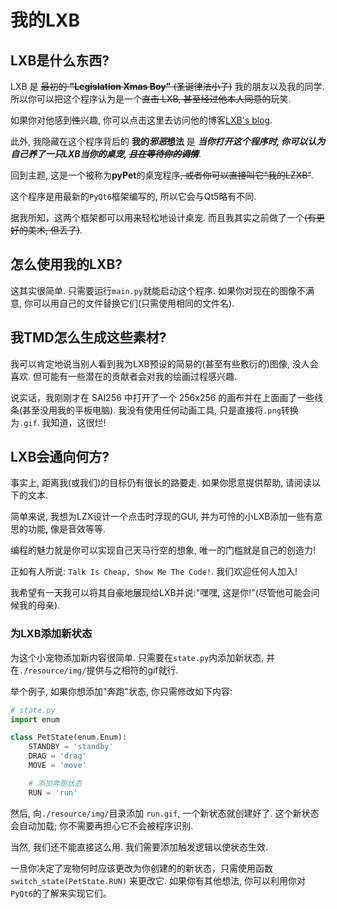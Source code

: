 # 我的LXB

## LXB是什么东西?

LXB 是 ~~最初的 **"Legislation Xmas Boy"** (圣诞律法小子)~~ 我的朋友以及我的同学. 所以你可以把这个程序认为是一个~~直击 LXB, 甚至经过他本人同意的~~玩笑.

如果你对他感到~~性~~兴趣, 你可以点击这里去访问他的博客[LXB's blog](chose-b-log.netlify.app).

此外, 我隐藏在这个程序背后的 **我的*邪恶*想法** 是 ***当你打开这个程序时, 你可以认为自己养了一只LXB当你的桌宠, ~~且在等待你的调情~~***.

回到主题, 这是一个被称为**pyPet**的桌宠程序~~, 或者你可以直接叫它"我的LZXB"~~.

这个程序是用最新的`PyQt6`框架编写的, 所以它会与Qt5略有不同.

据我所知，这两个框架都可以用来轻松地设计桌宠. 而且我其实之前做了一个~~(有更好的美术, 但丢了)~~.

## 怎么使用我的LXB?

这其实很简单. 只需要运行`main.py`就能启动这个程序. 如果你对现在的图像不满意, 你可以用自己的文件替换它们(只需使用相同的文件名).

## 我TMD怎么生成这些素材?

我可以肯定地说当别人看到我为LXB预设的简易的(甚至有些敷衍的)图像, 没人会喜欢. 但可能有一些潜在的贡献者会对我的绘画过程感兴趣.

说实话，我刚刚才在 SAI256 中打开了一个 256x256 的画布并在上面画了一些线条(甚至没用我的平板电脑). 我没有使用任何动画工具, 只是直接将`.png`转换为`.gif`. 我知道，这很烂!

## LXB会通向何方?

事实上, 距离我(或我们)的目标仍有很长的路要走. 如果你愿意提供帮助, 请阅读以下的文本.

简单来说, 我想为LZX设计一个点击时浮现的GUI, 并为可怜的小LXB添加一些有意思的功能, 像是音效等等.

编程的魅力就是你可以实现自己天马行空的想象, 唯一的门槛就是自己的创造力!

正如有人所说: `Talk Is Cheap, Show Me The Code!`. 我们欢迎任何人加入!

我希望有一天我可以将其自豪地展现给LXB并说:"嘿嘿, 这是你!"(尽管他可能会问候我的母亲).

### 为LXB添加新状态

为这个小宠物添加新内容很简单. 只需要在`state.py`内添加新状态, 并在`./resource/img/`提供与之相符的gif就行.

举个例子, 如果你想添加"奔跑"状态, 你只需修改如下内容:
```python
# state.py
import enum

class PetState(enum.Enum):
    STANDBY = 'standby'
    DRAG = 'drag'
    MOVE = 'move'

    # 添加奔跑状态
    RUN = 'run'
```
然后, 向`./resource/img/`目录添加 `run.gif`, 一个新状态就创建好了. 这个新状态会自动加载; 你不需要再担心它不会被程序识别.

当然, 我们还不能直接这么用. 我们需要添加触发逻辑以使状态生效.

一旦你决定了宠物何时应该更改为你创建的的新状态，只需使用函数 `switch_state(PetState.RUN)` 来更改它. 如果你有其他想法, 你可以利用你对`PyQt6`的了解来实现它们。